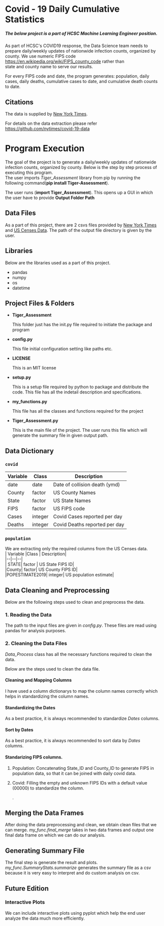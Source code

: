 
# Covid - 19 Daily Cumulative Statistics  
  
##### The below project is a part of HCSC Machine Learning Engineer position.   
As part of HCSC's COVID19 response, the Data Science team needs to prepare daily/weekly updates of nationwide infection counts, organized by county. We use numeric FIPS code https://en.wikipedia.org/wiki/FIPS_county_code rather than  
state and county name to serve our results.  
  
For every FIPS code and date, the program generates: population, daily cases, daily deaths, cumulative cases to date, and cumulative death counts to date.  
  
## Citations  
The data is supplied by [New York Times](https://www.nytimes.com/interactive/2020/us/coronavirus-us-cases.html).  
  
For details on the data extraction please refer https://github.com/nytimes/covid-19-data  
  
# Program Execution  
The goal of the project is to generate a daily/weekly updates of nationwide infection counts, organized by county. Below is the step by step process of executing this program.  
The user imports *Tiger_Assessment* library from pip by running the following command(<b>pip install Tiger-Assessment</b>). 

The user runs (<b>import Tiger_Assessment</b>). This opens up a GUI in which the user have to provide   **Output Folder Path**  
  
## Data Files  
  
As a part of this project, there are 2 csvs files provided by [New York Times](https://raw.githubusercontent.com/nytimes/covid-19-data/master/us-counties.csv) and [US Censes Data](https://www2.census.gov/programs-surveys/popest/datasets/2010-2019/counties/totals/co-est2019-alldata.csv). The path of the output file directory is given by the user.  
  
## Libraries  
Below are the libraries used as a part of this project.  
  
 - pandas  
 - numpy  
 - os  
 - datetime  
  
## Project Files & Folders  
  
 <ul>  
   <li><b>Tiger_Assessment</b></li>  
   <p>This folder just has the init.py file required to initiate the package and program</p>  
   <li><b>config.py</b></li>  
   <p>This file initial configuration setting like paths etc.</p>  
   <li><b>LICENSE</b></li>  
   <p>This is an MIT license</p>  
   <li><b>setup.py</b></li>  
   <p>This is a setup file required by python to package and distribute the code. This file has all the indetail description and specifications.</p>  
   <li><b>my_functions.py</b></li>  
   <p>This file has all the classes and functions required for the project</p>  
    <li><b>Tiger_Assessment.py</b></li>  
   <p>This is the main file of the project. The user runs this file which will generate the summary file in given output path.</p>  
</ul>  
  
## Data Dictionary  
### `covid`  
| Variable |Class  | Description|  
|--|--|--|  
|date  |date  |Date of collision death (ymd)|  
| County| factor | US County Names |   
| State| factor | US State Names |   
| FIPS| factor | US FIPS code|   
|Cases|    integer|Covid Cases reported per day|  
|Deaths|   integer|Covid Deaths reported per day|  
  
  
### `population`  
We are extracting only the required columns from the US Censes data.  
| Variable |Class  | Description|  
|--|--|--|  
| STATE| factor | US State FIPS ID|   
|County|   factor|    US County FIPS ID|  
|POPESTIMATE2019|  integer|   US population estimate|  
  
## Data Cleaning and Preprocessing  
Below are the following steps used to clean and preprocess the data.  
  
### 1. Reading the Data  
The path to the input files are given in *config.py*. These files are read using pandas for analysis purposes.  
  
### 2. Cleaning the Data Files  
*Data_Process* class has all the necessary functions required to clean the data.  
  
Below are the steps used to clean the data file.  
  
 #### Cleaning and Mapping Columns  
  <p>I have used a column dictionarys to map the column names correctly which helps in standardizing the column names.</p>
   
#### Standardizing the Dates  
<p>As a best practice, it is always recommended to standardize <i>Dates</i> columns. </p>  

#### Sort by Dates  
   <p>As a best practice, it is always recommended to sort data by <i>Dates</i> columns. </p>  

#### Standarizing FIPS columns.  
 1. <p>Population: Concatenating State_ID and County_ID to generate FIPS in population data, so that it can be joined with daily covid data.  
   2. Covid: Filling the empty and unknown FIPS IDs with a default value (00000) to standardize the column.</p> .  
  
## Merging the Data Frames  
After doing the data preprocessing and clean, we obtain clean files that we can merge. <i>my_func.final_merge</i> takes in two data frames and output one final data frame on which we can do our analysis.  
  
## Generating Summary File  
The final step is generate the result and plots. <i>my_func.SummaryStats.summarize</i> generates the summary file as a csv because it is very easy to interpret and do custom analysis on csv.  
  
## Future Edition  
### Interactive Plots  
We can include interactive plots using pyplot which help the end user analyze the data much more efficiently.
